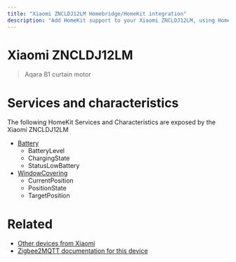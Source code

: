 ```yaml
---
title: "Xiaomi ZNCLDJ12LM Homebridge/HomeKit integration"
description: "Add HomeKit support to your Xiaomi ZNCLDJ12LM, using Homebridge, Zigbee2MQTT and homebridge-z2m."
---
```

<!---
This file has been GENERATED using src/docgen/docgen.ts
DO NOT EDIT THIS FILE MANUALLY!
-->
# Xiaomi ZNCLDJ12LM
> Aqara B1 curtain motor


# Services and characteristics
The following HomeKit Services and Characteristics are exposed by
the Xiaomi ZNCLDJ12LM

* [Battery](../../battery.md)
  * BatteryLevel
  * ChargingState
  * StatusLowBattery
* [WindowCovering](../../cover.md)
  * CurrentPosition
  * PositionState
  * TargetPosition


# Related
* [Other devices from Xiaomi](../index.md#xiaomi)
* [Zigbee2MQTT documentation for this device](https://www.zigbee2mqtt.io/devices/ZNCLDJ12LM.html)